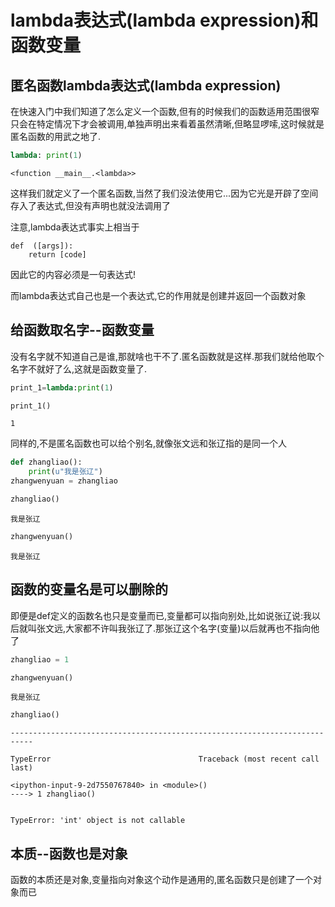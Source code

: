 
# lambda表达式(lambda expression)和函数变量

## 匿名函数lambda表达式(lambda expression)

在快速入门中我们知道了怎么定义一个函数,但有的时候我们的函数适用范围很窄只会在特定情况下才会被调用,单独声明出来看着虽然清晰,但略显啰嗦,这时候就是匿名函数的用武之地了.



```python
lambda: print(1)
```




    <function __main__.<lambda>>



这样我们就定义了一个匿名函数,当然了我们没法使用它...因为它光是开辟了空间存入了表达式,但没有声明也就没法调用了

注意,lambda表达式事实上相当于

    def  ([args]):
        return [code]
       
因此它的内容必须是一句表达式!

而lambda表达式自己也是一个表达式,它的作用就是创建并返回一个函数对象

## 给函数取名字--函数变量

没有名字就不知道自己是谁,那就啥也干不了.匿名函数就是这样.那我们就给他取个名字不就好了么,这就是函数变量了.


```python
print_1=lambda:print(1)
```


```python
print_1()
```

    1


同样的,不是匿名函数也可以给个别名,就像张文远和张辽指的是同一个人


```python
def zhangliao():
    print(u"我是张辽")
zhangwenyuan = zhangliao
```


```python
zhangliao()
```

    我是张辽



```python
zhangwenyuan()
```

    我是张辽


## 函数的变量名是可以删除的

即便是def定义的函数名也只是变量而已,变量都可以指向别处,比如说张辽说:我以后就叫张文远,大家都不许叫我张辽了.那张辽这个名字(变量)以后就再也不指向他了


```python
zhangliao = 1
```


```python
zhangwenyuan()
```

    我是张辽



```python
zhangliao()
```


    ---------------------------------------------------------------------------

    TypeError                                 Traceback (most recent call last)

    <ipython-input-9-2d7550767840> in <module>()
    ----> 1 zhangliao()
    

    TypeError: 'int' object is not callable


## 本质--函数也是对象

函数的本质还是对象,变量指向对象这个动作是通用的,匿名函数只是创建了一个对象而已
